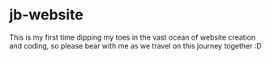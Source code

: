 # jb-website
This is my first time dipping my toes in the vast ocean of website creation and coding, so please bear with me as we travel on this journey together :D
